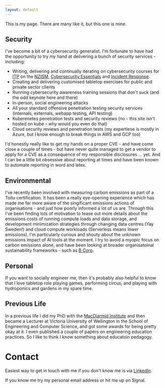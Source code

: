 ```yaml
---
layout: default
---
```

This is my page. There are many like it, but this one is mine.

## Security

I've become a bit of a cybersecurity generalist. I'm fortunate to have had the opportunity to try my hand at delivering a bunch of security services - including:
* Writing, delivering and continually iterating on cybersecurity courses for [ITP](https://itp.nz/) on the [NZISM](https://itp.nz/events/online/2168-NZISM_Fundamentals), [Cybersecurity Essentials](https://itp.nz/courses/ondemand/152-Cybersecurity_Essentials) and [Incident Response](https://portal.itp.nz/courses/ondemand/150-Cybersecurity_Incident_Response).
* Creating and delivering customised tabletop exercises for public and private sector clients
* Running cybersecurity awareness training sessions that don't suck (and the odd keynote here and there)
* In-person, social engineering attacks
* All your standard offensive penetration testing security services (internals, externals, webapp testing, API testing) 
* Kuberenetes penetration tests and security reviews (no - this site isn't hosted on kube - why would you even do that)
* Cloud security reviews and penetration tests (my expertiese is mostly in Azure, but I know enough to break things in AWS and GCP too)

I'd honestly really like to get my hands on a proper CVE - and have come close a couple of times - but have never quite managed to get a vendor to apply for a CVE as a consequence of my responsible disclosures ... yet. And I can be a little bit obsessive about reporting at times and have been known to automate reporting in word and latex. 

## Environmental
I've recently been involved with measuring carbon emissions as part of a Toitu certification. It has been a really eye-opening experience which has made me far more aware of the singificant emissions actions of organisations - and just how poorly informed a lot of us are. Through this I've been finding lots of motivation to tease out more details about the emissions costs of running compute loads and data storage, and development minimization strategies through changing data centres (Yay Sweden!) and cloud compute workloads (Serverless means lower emissions). I'm particularly curious and shouty about the unknown emissions impact of AI tools at the moment. I try to avoid a myopic focus on carbon emissions alone, and have been looking at broader organisatoinal sustainability frameworks - such as [B Corp](https://www.bcorporation.net/).

## Personal

If you want to socially engineer me, then it's probably also helpful to know that I love tabletop role playing games, performing circus, and playing with hydroponics and gardens in my spare time.

## Previous Life

In a previous life I did my PhD with the [MacDiarmid Institute](https://www.macdiarmid.ac.nz/) and then became a Lecturer at Victoria University of Wellington in the School of Engineering and Computer Science, and got some awards for being pretty okay at it. I even published a couple of papers on engineering education practices. So I like to think I know something about educatoin pedagogy.

# Contact
Easiest way to get in touch with me if you don't know me is via [LinkedIn](https://www.linkedin.com/in/kaiwhata/).

If you know me try my personal email address or hit me up on Signal.
